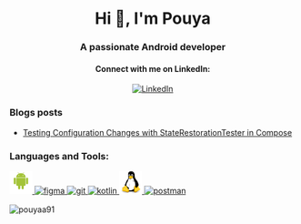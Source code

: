 <h1 align="center">Hi 👋, I'm Pouya</h1>
<h3 align="center">A passionate Android developer</h3>

<h4 align="center">Connect with me on LinkedIn:</h4>
<p align="center">
  <a href="https://www.linkedin.com/in/pouya-mazloumpour/">
    <img src="https://img.icons8.com/color/48/000000/linkedin.png" alt="LinkedIn" width="30" height="30"/>
  </a>
</p>

### Blogs posts
- [Testing Configuration Changes with StateRestorationTester in Compose](https://medium.com/@mazloumpour.pouya/testing-configuration-changes-with-staterestorationtester-in-compose-e525a19278b6)

<h3 align="left">Languages and Tools:</h3>
<p align="left"> <a href="https://developer.android.com" target="_blank" rel="noreferrer"> <img src="https://raw.githubusercontent.com/devicons/devicon/master/icons/android/android-original-wordmark.svg" alt="android" width="40" height="40"/> </a> <a href="https://www.figma.com/" target="_blank" rel="noreferrer"> <img src="https://www.vectorlogo.zone/logos/figma/figma-icon.svg" alt="figma" width="40" height="40"/> </a> <a href="https://git-scm.com/" target="_blank" rel="noreferrer"> <img src="https://www.vectorlogo.zone/logos/git-scm/git-scm-icon.svg" alt="git" width="40" height="40"/> </a> <a href="https://kotlinlang.org" target="_blank" rel="noreferrer"> <img src="https://www.vectorlogo.zone/logos/kotlinlang/kotlinlang-icon.svg" alt="kotlin" width="40" height="40"/> </a> <a href="https://www.linux.org/" target="_blank" rel="noreferrer"> <img src="https://raw.githubusercontent.com/devicons/devicon/master/icons/linux/linux-original.svg" alt="linux" width="40" height="40"/> </a> <a href="https://postman.com" target="_blank" rel="noreferrer"> <img src="https://www.vectorlogo.zone/logos/getpostman/getpostman-icon.svg" alt="postman" width="40" height="40"/> </a> </p>

<p><img align="center" src="https://github-readme-streak-stats.herokuapp.com/?user=pouyaa91&theme=default" alt="pouyaa91" /></p>
